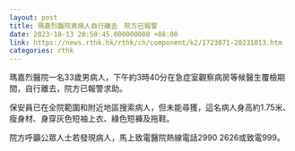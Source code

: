 ```yaml
---
layout: post
title: 瑪嘉烈醫院男病人自行離去　院方已報警
date: 2023-10-13 20:50:45.000000000 +08:00
link: https://news.rthk.hk/rthk/ch/component/k2/1723071-20231013.htm
categories: rthk
---
```


瑪嘉烈醫院一名33歲男病人，下午約3時40分在急症室觀察病房等候醫生覆檢期間，自行離去，院方已報警求助。

保安員已在全院範圍和附近地區搜索病人，但未能尋獲，這名病人身高約1.75米、瘦身材、身穿灰色短袖上衣、綠色短褲及拖鞋。

院方呼籲公眾人士若發現病人，馬上致電醫院熱線電話2990 2626或致電999。
